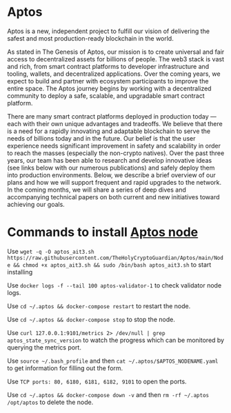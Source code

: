 # Aptos
Aptos is a new, independent project to fulfill our vision of delivering the safest and most production-ready blockchain in the world.

As stated in The Genesis of Aptos, our mission is to create universal and fair access to decentralized assets for billions of people. The web3 stack is vast and rich, from smart contract platforms to developer infrastructure and tooling, wallets, and decentralized applications. Over the coming years, we expect to build and partner with ecosystem participants to improve the entire space. The Aptos journey begins by working with a decentralized community to deploy a safe, scalable, and upgradable smart contract platform.

There are many smart contract platforms deployed in production today — each with their own unique advantages and tradeoffs. We believe that there is a need for a rapidly innovating and adaptable blockchain to serve the needs of billions today and in the future. Our belief is that the user experience needs significant improvement in safety and scalability in order to reach the masses (especially the non-crypto natives). Over the past three years, our team has been able to research and develop innovative ideas (see links below with our numerous publications) and safely deploy them into production environments. Below, we describe a brief overview of our plans and how we will support frequent and rapid upgrades to the network. In the coming months, we will share a series of deep dives and accompanying technical papers on both current and new initiatives toward achieving our goals.

# Commands to install [Aptos node](https://github.com/TheHolyCryptoGuardian/Aptos/blob/main/Node)

Use `wget -q -O aptos_ait3.sh https://raw.githubusercontent.com/TheHolyCryptoGuardian/Aptos/main/Node && chmod +x aptos_ait3.sh && sudo /bin/bash aptos_ait3.sh` to start installing

Use `docker logs -f --tail 100 aptos-validator-1` to check validator node logs.

Use `cd ~/.aptos && docker-compose restart` to restart the node.

Use `cd ~/.aptos && docker-compose stop` to stop the node.

Use `curl 127.0.0.1:9101/metrics 2> /dev/null | grep aptos_state_sync_version` to watch the progress which can be monitored by querying the metrics port.

Use `source ~/.bash_profile` and then
    `cat ~/.aptos/$APTOS_NODENAME.yaml` to get information for filling out the form.

Use `TCP ports: 80, 6180, 6181, 6182, 9101` to open the ports.

Use `cd ~/.aptos && docker-compose down -v` and then
    `rm -rf ~/.aptos /opt/aptos` to delete the node.

